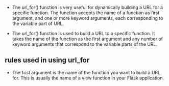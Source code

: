 - The url_for() function is very useful for dynamically building a URL for a specific function. The function accepts the name of a function as first argument, and one or more keyword arguments, each corresponding to the variable part of URL.

- The url_for() function is used to build a URL to a specific function. It takes the name of the function as the first argument and any number of keyword arguments that correspond to the variable parts of the URL.

## rules used in using url_for 
- The first argument is the name of the function you want to build a URL for. This is usually the name of a view function in your Flask application.
